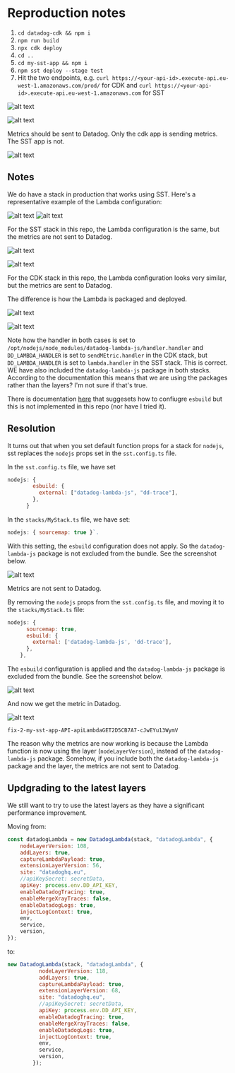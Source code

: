 # Reproduction notes

1. `cd datadog-cdk && npm i`
2. `npm run build`
3. `npx cdk deploy`
4. `cd ..`
5. `cd my-sst-app && npm i`
6. `npm sst deploy --stage test`
7. Hit the two endpoints, e.g. `curl https://<your-api-id>.execute-api.eu-west-1.amazonaws.com/prod/` for CDK and `curl https://<your-api-id>.execute-api.eu-west-1.amazonaws.com` for SST

![alt text](image-1.png)

![alt text](image-2.png)

Metrics should be sent to Datadog. Only the cdk app is sending metrics. The SST app is not.

![alt text](image.png)

## Notes

We do have a stack in production that works using SST. Here's a representative example of the Lambda configuration:

![alt text](image-3.png)
![alt text](image-4.png)

For the SST stack in this repo, the Lambda configuration is the same, but the metrics are not sent to Datadog.

![alt text](image-5.png)

![alt text](image-6.png)

For the CDK stack in this repo, the Lambda configuration looks very similar, but the metrics are sent to Datadog.

The difference is how the Lambda is packaged and deployed.

![alt text](image-9.png)


![alt text](image-10.png)

Note how the handler in both cases is set to `/opt/nodejs/node_modules/datadog-lambda-js/handler.handler` and `DD_LAMBDA_HANDLER` is set to `sendMEtric.handler` in the CDK stack, but `DD_LAMBDA_HANDLER` is set to `lambda.handler` in the SST stack. This is correct. WE have also included the `datadog-lambda-js` package in both stacks. According to the documentation this means that we are using the packages rather than the layers? I'm not sure if that's true.

There is documentation [here](https://docs.datadoghq.com/serverless/guide/serverless_tracing_and_bundlers/#aws-cdk--esbuild) that suggesets how to confiugre `esbuild` but this is not implemented in this repo (nor have I tried it).


## Resolution

It turns out that when you set default function props for a stack for `nodejs`, sst replaces the `nodejs` props set in the `sst.config.ts` file.

In the `sst.config.ts` file, we have set 

```js
nodejs: {
        esbuild: {
          external: ["datadog-lambda-js", "dd-trace"],
        },
      }
```  

In the `stacks/MyStack.ts` file, we have set:

```js
nodejs: { sourcemap: true }`.  
```

With this setting, the `esbuild` configuration does not apply. So the `datadog-lambda-js` package is not excluded from the bundle. See the screenshot below.

![alt text](image-11.png)

Metrics are not sent to Datadog.

By removing the `nodejs` props from the `sst.config.ts` file, and moving it to the `stacks/MyStack.ts` file:

```js
nodejs: {
      sourcemap: true,
      esbuild: {
        external: ['datadog-lambda-js', 'dd-trace'],
      },
    },
```

The `esbuild` configuration is applied and the `datadog-lambda-js` package is excluded from the bundle. See the screenshot below.

![alt text](image-13.png)

And now we get the metric in Datadog.

![alt text](image-12.png)


`fix-2-my-sst-app-API-apiLambdaGET2D5CB7A7-cJwEYu13WymV`

The reason why the metrics are now working is because the Lambda function is now using the layer (`nodeLayerVersion`), instead of the `datadog-lambda-js` package. Somehow, if you include both the `datadog-lambda-js` package and the layer, the metrics are not sent to Datadog.

## Updgrading to the latest layers

We still want to try to use the latest layers as they have a significant performance improvement.

Moving from:

```js
const datadogLambda = new DatadogLambda(stack, "datadogLambda", {
    nodeLayerVersion: 108,
    addLayers: true,
    captureLambdaPayload: true,
    extensionLayerVersion: 56,
    site: "datadoghq.eu",
    //apiKeySecret: secretData,
    apiKey: process.env.DD_API_KEY,
    enableDatadogTracing: true,
    enableMergeXrayTraces: false,
    enableDatadogLogs: true,
    injectLogContext: true,
    env,
    service,
    version,
});
```

to:

```js
new DatadogLambda(stack, "datadogLambda", {
          nodeLayerVersion: 118,
          addLayers: true,
          captureLambdaPayload: true,
          extensionLayerVersion: 68,
          site: "datadoghq.eu",
          //apiKeySecret: secretData,
          apiKey: process.env.DD_API_KEY,
          enableDatadogTracing: true,
          enableMergeXrayTraces: false,
          enableDatadogLogs: true,
          injectLogContext: true,
          env,
          service,
          version,
        });
```
